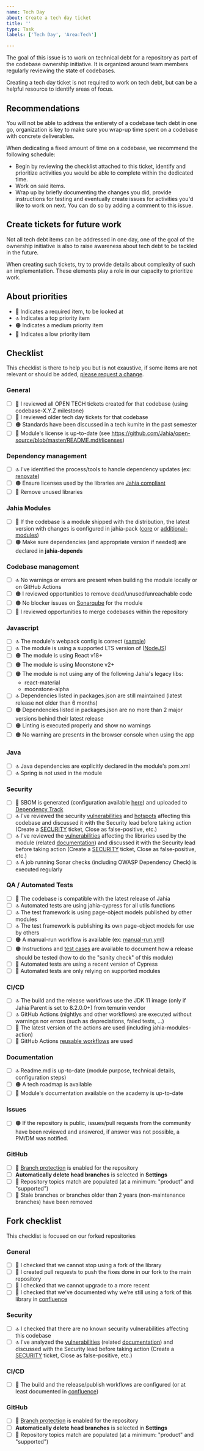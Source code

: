 ```yaml
---
name: Tech Day
about: Create a tech day ticket
title: ''
type: Task
labels: ['Tech Day', 'Area:Tech']

---
```


The goal of this issue is to work on technical debt for a repository as part of the codebase ownership initiative. It is organized around team members regularly reviewing the state of codebases.

Creating a tech day ticket is not required to work on tech debt, but can be a helpful resource to identify areas of focus.

## Recommendations

You will not be able to address the entierety of a codebase tech debt in one go, organization is key to make sure you wrap-up time spent on a codebase with concrete deliverables.

When dedicating a fixed amount of time on a codebase, we recommend the following schedule:
- Begin by reviewing the checklist attached to this ticket, identify and prioritize activities you would be able to complete within the dedicated time.
- Work on said items.
- Wrap up by briefly documenting the changes you did, provide instructions for testing and eventually create issues for activities you'd like to work on next. You can do so by adding a comment to this issue.

## Create tickets for future work
Not all tech debt items can be addressed in one day, one of the goal of the ownership initiative is also to raise awareness about tech debt to be tackled in the future.

When creating such tickets, try to provide details about complexity of such an implementation. These elements play a role in our capacity to prioritize work.

## About priorities

* 🚨 Indicates a required item, to be looked at
* 🔝 Indicates a top priority item
* 🟠 Indicates a medium priority item
* 🙏 Indicates a low priority item

## Checklist

This checklist is there to help you but is not exaustive, if some items are not relevant or should be added, [please request a change](https://github.com/Jahia/.github/blob/master/.github/ISSUE_TEMPLATE/custom_product/tech-day.md).

### General
- [ ] 🚨 I reviewed all OPEN TECH tickets created for that codebase (using codebase-X.Y.Z milestone)
- [ ] 🚨 I reviewed older tech day tickets for that codebase
- [ ] 🟠 Standards have been discussed in a tech kumite in the past semester
- [ ] 🙏 Module's license is up-to-date (see https://github.com/Jahia/open-source/blob/master/README.md#licenses)
### Dependency management
- [ ] 🔝 I've identified the process/tools to handle dependency updates (ex: [renovate](https://jahia-confluence.atlassian.net/wiki/spaces/PR/pages/2071358/3rd-party+libraries+-+Ref+ISPOL08.A14024#%5BinlineExtension%5DRenovate))
- [ ] 🟠 Ensure licenses used by the libraries are [Jahia compliant](https://jahia-confluence.atlassian.net/wiki/spaces/PR/pages/2068350/License+check+-+Ref+ISSOP08.A14020)
- [ ] 🙏 Remove unused libraries
### Jahia Modules
- [ ] 🚨 If the codebase is a module shipped with the distribution, the latest version with changes is configured in jahia-pack ([core](https://github.com/Jahia/jahia-pack-private/blob/master/core-modules/pom.xml) or [additional-modules](https://github.com/Jahia/jahia-pack-private/blob/master/additional-modules/pom.xml))
- [ ] 🟠 Make sure dependencies (and appropriate version if needed) are declared in **jahia-depends**
### Codebase management
- [ ] 🔝 No warnings or errors are present when building the module locally or on GitHub Actions
- [ ] 🟠 I reviewed opportunities to remove dead/unused/unreachable code
- [ ] 🟠 No blocker issues on [Sonarqube](https://sonarqube.jahia.com/projects) for the module
- [ ] 🙏 I reviewed opportunities to merge codebases within the repository
### Javascript
- [ ] 🔝 The module's webpack config is correct ([sample](https://github.com/Jahia/jcontent/blob/master/webpack.config.js))
- [ ] 🔝 The module is using a supported LTS version of ([NodeJS](https://nodejs.org/en/about/previous-releases))
- [ ] 🟠 The module is using React v18+
- [ ] 🟠 The module is using Moonstone v2+
- [ ] 🟠 The module is not using any of the following Jahia's legacy libs:
  * react-material
  * moonstone-alpha
- [ ] 🔝 Dependencies listed in packages.json are still maintained (latest release not older than 6 months)
- [ ] 🟠 Dependencies listed in packages.json are no more than 2 major versions behind their latest release
- [ ] 🟠 Linting is executed properly and show no warnings
- [ ] 🟠 No warning are presents in the browser console when using the app
### Java
- [ ] 🔝 Java dependencies are explicitly declared in the module's pom.xml
- [ ] 🔝 Spring is not used in the module
### Security
- [ ] 🚨 SBOM is generated (configuration available [here](https://jahia-confluence.atlassian.net/wiki/spaces/PR/pages/2071358/3rd-party+libraries+-+Ref+ISPOL08.A14024#%5BinlineExtension%5DSBOM-creation-and-OWASP-Dependency-Track)) and uploaded to [Dependency Track](https://dependency-track-prod.jahia.com/)
- [ ] 🔝 I've reviewed the security [vulnerabilities](https://sonarqube.jahia.com/issues?resolved=false&types=VULNERABILITY) and [hotspots](https://sonarqube.jahia.com/security_hotspots?id=org.jahia.server%3Ajahia-root) affecting this codebase and discussed it with the Security lead before taking action (Create a [SECURITY](https://support.jahia.com/browse/SECURITY) ticket, Close as false-positive, etc.)
- [ ] 🔝 I've reviewed the [vulnerabilities](https://dependency-track-prod.jahia.com/login?redirect=%2Fprojects) affecting the libraries used by the module (related [documentation](https://jahia-confluence.atlassian.net/wiki/spaces/PR/pages/2079156/Analyzing+vulnerabilities+in+3rd+party+libraries)) and discussed it with the Security lead before taking action (Create a [SECURITY](https://support.jahia.com/browse/SECURITY) ticket, Close as false-positive, etc.)
- [ ] 🔝 A job running Sonar checks (including OWASP Dependency Check) is executed regularly
### QA / Automated Tests
- [ ] 🚨 The codebase is compatible with the latest release of Jahia
- [ ] 🔝 Automated tests are using jahia-cypress for all utils functions
- [ ] 🔝 The test framework is using page-object models published by other modules
- [ ] 🔝 The test framework is publishing its own page-object models for use by others
- [ ] 🟠 A manual-run workflow is available (ex: [manual-run.yml](https://github.com/Jahia/jcontent/blob/master/.github/workflows/manual-run.yml))
- [ ] 🟠 Instructions and [test cases](https://jahia.testrail.net/index.php?/dashboard) are available to document how a release should be tested (how to do the "sanity check" of this module)
- [ ] 🙏 Automated tests are using a recent version of Cypress
- [ ] 🙏 Automated tests are only relying on supported modules
### CI/CD
- [ ] 🔝 The build and the release workflows use the JDK 11 image (only if Jahia Parent is set to 8.2.0.0+) from temurin vendor
- [ ] 🔝 GitHub Actions (nightlys and other workflows) are executed without warnings nor errors (such as depreciations, failed tests, ...)
- [ ] 🙏 The latest version of the actions are used (including jahia-modules-action)
- [ ] 🙏 GitHub Actions [reusable workflows](https://github.com/Jahia/jahia-modules-action/tree/main/.github/workflows) are used
### Documentation
- [ ] 🔝 Readme.md is up-to-date (module purpose, technical details, configuration steps)
- [ ] 🟠 A tech roadmap is available 
- [ ] 🙏 Module's documentation available on the academy is up-to-date
### Issues
- [ ] 🟠 If the repository is public, issues/pull requests from the community have been reviewed and answered, if answer was not possible, a PM/DM was notified.
### GitHub
- [ ] 🚨 [Branch protection](https://jahia-confluence.atlassian.net/wiki/spaces/PR/pages/2067858/GitHub+Product+-+Ref+ISPOL08.A14025#Branch-protection) is enabled for the repository
- [ ] **Automatically delete head branches** is selected in **Settings**
- [ ] 🙏 Repository topics match are populated (at a minimum: "product" and "supported")
- [ ] 🙏 Stale branches or branches older than 2 years (non-maintenance branches) have been removed

## Fork checklist

This checklist is focused on our forked repositories

### General
- [ ] 🚨 I checked that we cannot stop using a fork of the library
- [ ] 🚨 I created pull requests to push the fixes done in our fork to the main repository
- [ ] 🚨 I checked that we cannot upgrade to a more recent
- [ ] 🚨 I checked that we've documented why we're still using a fork of this library in [confluence](https://jahia-confluence.atlassian.net/wiki/spaces/PR/pages/2065402/Releasing+our+project+forks)
### Security
- [ ] 🔝 I checked that there are no known security vulnerabilities affecting this codebase
- [ ] 🔝 I've analyzed the [vulnerabilities](https://dependency-track-prod.jahia.com/login?redirect=%2Fprojects) (related [documentation](https://jahia-confluence.atlassian.net/wiki/spaces/PR/pages/2079156/Analyzing+vulnerabilities+in+3rd+party+libraries)) and discussed with the Security lead before taking action (Create a [SECURITY](https://support.jahia.com/browse/SECURITY) ticket, Close as false-positive, etc.)
### CI/CD
- [ ] 🚨 The build and the release/publish workflows are configured (or at least documented in [confluence](https://jahia-confluence.atlassian.net/wiki/spaces/PR/pages/2065402/Releasing+our+project+forks))
### GitHub
- [ ] 🚨 [Branch protection](https://jahia-confluence.atlassian.net/wiki/spaces/PR/pages/2067858/GitHub+Product+-+Ref+ISPOL08.A14025#Branch-protection) is enabled for the repository
- [ ] **Automatically delete head branches** is selected in **Settings**
- [ ] 🙏 Repository topics match are populated (at a minimum: "product" and "supported")
